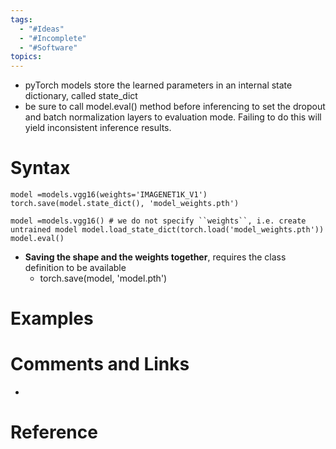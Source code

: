 ```yaml
---
tags:
  - "#Ideas"
  - "#Incomplete"
  - "#Software"
topics:
---
```

- pyTorch models store the learned parameters in an internal state dictionary, called state_dict
- be sure to call model.eval() method before inferencing to set the dropout and batch normalization  layers to evaluation mode. Failing to do this will yield inconsistent inference results.
# Syntax
```
model =models.vgg16(weights='IMAGENET1K_V1') 
torch.save(model.state_dict(), 'model_weights.pth')
```

```
model =models.vgg16() # we do not specify ``weights``, i.e. create untrained model model.load_state_dict(torch.load('model_weights.pth')) 
model.eval()
```
- **Saving the shape and the weights together**, requires the class definition to be available
	- torch.save(model, 'model.pth')
# Examples

# Comments and Links
- 
# Reference